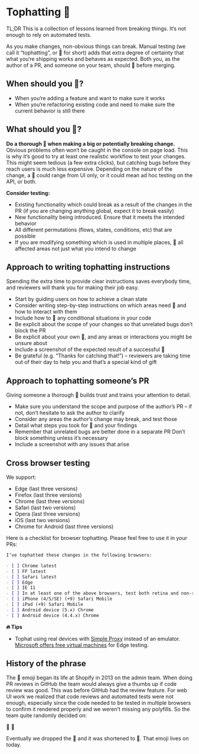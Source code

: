 # Tophatting 🎩

TL;DR This is a collection of lessons learned from breaking things. It‘s not enough to rely on automated tests.

As you make changes, non-obvious things can break. Manual testing (we call it “tophatting”, or 🎩 for short) adds that extra degree of certainty that what you‘re shipping works and behaves as expected. Both you, as the author of a PR, and someone on your team, should 🎩 before merging.

## When should you 🎩?

- When you‘re adding a feature and want to make sure it works
- When you‘re refactoring existing code and need to make sure the current behavior is still there

## What should you 🎩?

**Do a thorough 🎩 when making a big or potentially breaking change.** Obvious problems often won‘t be caught in the console on page load. This is why it‘s good to try at least one realistic workflow to test your changes. This might seem tedious (a few extra clicks), but catching bugs before they reach users is much less expensive. Depending on the nature of the change, a 🎩 could range from UI only, or it could mean ad hoc testing on the API, or both.

**Consider testing:**

- Existing functionality which could break as a result of the changes in the PR (if you are changing anything global, expect it to break easily)
- New functionality being introduced. Ensure that it meets the intended behavior
- All different permutations (flows, states, conditions, etc) that are possible
- If you are modifying something which is used in multiple places, 🎩 all affected areas not just what you intend to change

## Approach to writing tophatting instructions

Spending the extra time to provide clear instructions saves everybody time, and reviewers will thank you for making their job easy.

- Start by guiding users on how to achieve a clean state
- Consider writing step-by-step instructions on which areas need 🎩 and how to interact with them
- Include how to 🎩 any conditional situations in your code
- Be explicit about the scope of your changes so that unrelated bugs don’t block the PR
- Be explicit about your own 🎩, and any areas or interactions you might be unsure about
- Include a screenshot of the expected result of a successful 🎩
- Be grateful (e.g. “Thanks for catching that!”) – reviewers are taking time out of their day to help you and that’s a special kind of gift

## Approach to tophatting someone’s PR

Giving someone a thorough 🎩 builds trust and trains your attention to detail.

- Make sure you understand the scope and purpose of the author’s PR – if not, don’t hesitate to ask the author to clarify
- Consider any areas the author’s change may break, and test those
- Detail what steps you took for 🎩 and your findings
- Remember that unrelated bugs are better done in a separate PR Don’t block something unless it’s necessary
- Include a screenshot with any issues that arise

## Cross browser testing

We support:

- Edge (last three versions)
- Firefox (last three versions)
- Chrome (last three versions)
- Safari (last two versions)
- Opera (last three versions)
- iOS (last two versions)
- Chrome for Android (last three versions)

Here is a checklist for browser tophatting. Please feel free to use it in your PRs:

```md
I‘ve tophatted these changes in the following browsers:

- [ ] Chrome latest
- [ ] FF latest
- [ ] Safari latest
- [ ] Edge
- [ ] IE 11
- [ ] In at least one of the above browsers, test both retina and non-retina displays
- [ ] iPhone (4/5/SE) (+9) Safari Mobile
- [ ] iPad (+9) Safari Mobile
- [ ] Android device (5.x) Chrome
- [ ] Android device (4.4.x) Chrome
```

**🔥 Tips**

- Tophat using real devices with [Simple Proxy](https://github.com/dfmcphee/simple-proxy) instead of an emulator. [Microsoft offers free virtual machines](https://developer.microsoft.com/en-us/microsoft-edge/tools/vms/) for Edge testing.

## History of the phrase

The 🎩 emoji began its life at Shopify in 2013 on the admin team. When doing PR reviews in GitHub the team would always give a thumbs up if code review was good. This was before GitHub had the review feature. For web UI work we realized that code reviews and automated tests were not enough, especially since the code needed to be tested in multiple browsers to confirm it rendered properly and we weren’t missing any polyfills. So the team quite randomly decided on:

🎩
💯

Eventually we dropped the 💯 and it was shortened to 🎩. That emoji lives on today.
